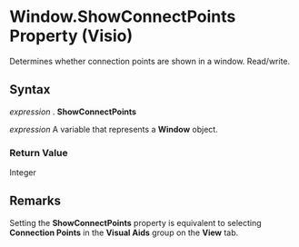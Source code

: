 
# Window.ShowConnectPoints Property (Visio)

Determines whether connection points are shown in a window. Read/write.


## Syntax

 _expression_ . **ShowConnectPoints**

 _expression_ A variable that represents a **Window** object.


### Return Value

Integer


## Remarks

Setting the  **ShowConnectPoints** property is equivalent to selecting **Connection Points** in the **Visual Aids** group on the **View** tab.

